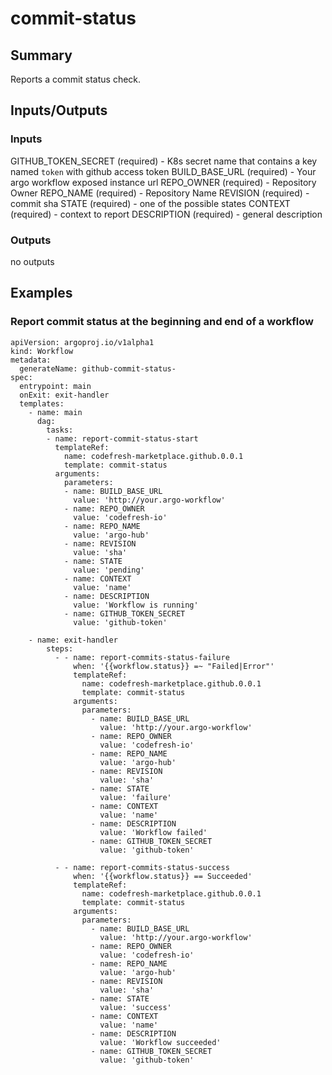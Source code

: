 # commit-status

## Summary
Reports a commit status check.

## Inputs/Outputs

### Inputs
GITHUB_TOKEN_SECRET (required) - K8s secret name that contains a key named `token` with github access token
BUILD_BASE_URL (required) - Your argo workflow exposed instance url
REPO_OWNER (required) - Repository Owner
REPO_NAME (required) - Repository Name
REVISION (required) - commit sha
STATE (required) - one of the possible states
CONTEXT (required) - context to report
DESCRIPTION (required) - general description

### Outputs
no outputs

## Examples

### Report commit status at the beginning and end of a workflow
```
apiVersion: argoproj.io/v1alpha1
kind: Workflow
metadata:
  generateName: github-commit-status-
spec:
  entrypoint: main
  onExit: exit-handler
  templates:
    - name: main
      dag:
        tasks:
        - name: report-commit-status-start
          templateRef:
            name: codefresh-marketplace.github.0.0.1
            template: commit-status
          arguments:
            parameters:
            - name: BUILD_BASE_URL
              value: 'http://your.argo-workflow'
            - name: REPO_OWNER
              value: 'codefresh-io'
            - name: REPO_NAME
              value: 'argo-hub'
            - name: REVISION
              value: 'sha'
            - name: STATE
              value: 'pending'
            - name: CONTEXT
              value: 'name'
            - name: DESCRIPTION
              value: 'Workflow is running'
            - name: GITHUB_TOKEN_SECRET
              value: 'github-token'

    - name: exit-handler
        steps:
          - - name: report-commits-status-failure
              when: '{{workflow.status}} =~ "Failed|Error"'
              templateRef:
                name: codefresh-marketplace.github.0.0.1
                template: commit-status
              arguments:
                parameters:
                  - name: BUILD_BASE_URL
                    value: 'http://your.argo-workflow'
                  - name: REPO_OWNER
                    value: 'codefresh-io'
                  - name: REPO_NAME
                    value: 'argo-hub'
                  - name: REVISION
                    value: 'sha'
                  - name: STATE
                    value: 'failure'
                  - name: CONTEXT
                    value: 'name'
                  - name: DESCRIPTION
                    value: 'Workflow failed'
                  - name: GITHUB_TOKEN_SECRET
                    value: 'github-token'
    
          - - name: report-commits-status-success
              when: '{{workflow.status}} == Succeeded'
              templateRef:
                name: codefresh-marketplace.github.0.0.1
                template: commit-status
              arguments:
                parameters:
                  - name: BUILD_BASE_URL
                    value: 'http://your.argo-workflow'
                  - name: REPO_OWNER
                    value: 'codefresh-io'
                  - name: REPO_NAME
                    value: 'argo-hub'
                  - name: REVISION
                    value: 'sha'
                  - name: STATE
                    value: 'success'
                  - name: CONTEXT
                    value: 'name'
                  - name: DESCRIPTION
                    value: 'Workflow succeeded'
                  - name: GITHUB_TOKEN_SECRET
                    value: 'github-token'
```
